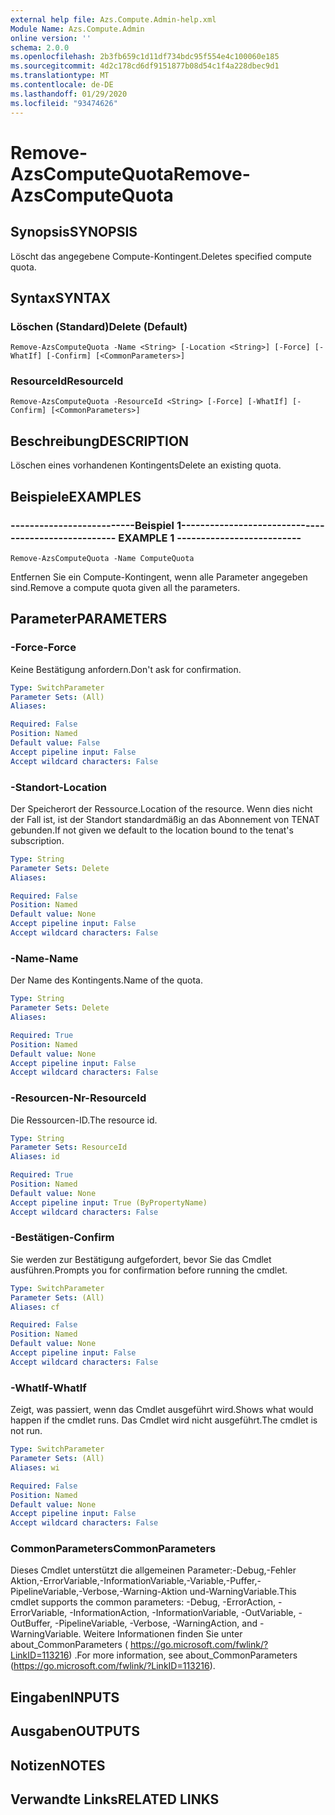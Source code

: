 ```yaml
---
external help file: Azs.Compute.Admin-help.xml
Module Name: Azs.Compute.Admin
online version: ''
schema: 2.0.0
ms.openlocfilehash: 2b3fb659c1d11df734bdc95f554e4c100060e185
ms.sourcegitcommit: 4d2c178cd6df9151877b08d54c1f4a228dbec9d1
ms.translationtype: MT
ms.contentlocale: de-DE
ms.lasthandoff: 01/29/2020
ms.locfileid: "93474626"
---
```

# <span data-ttu-id="49324-101">Remove-AzsComputeQuota</span><span class="sxs-lookup"><span data-stu-id="49324-101">Remove-AzsComputeQuota</span></span>

## <span data-ttu-id="49324-102">Synopsis</span><span class="sxs-lookup"><span data-stu-id="49324-102">SYNOPSIS</span></span>
<span data-ttu-id="49324-103">Löscht das angegebene Compute-Kontingent.</span><span class="sxs-lookup"><span data-stu-id="49324-103">Deletes specified compute quota.</span></span>

## <span data-ttu-id="49324-104">Syntax</span><span class="sxs-lookup"><span data-stu-id="49324-104">SYNTAX</span></span>

### <span data-ttu-id="49324-105">Löschen (Standard)</span><span class="sxs-lookup"><span data-stu-id="49324-105">Delete (Default)</span></span>
```
Remove-AzsComputeQuota -Name <String> [-Location <String>] [-Force] [-WhatIf] [-Confirm] [<CommonParameters>]
```

### <span data-ttu-id="49324-106">ResourceId</span><span class="sxs-lookup"><span data-stu-id="49324-106">ResourceId</span></span>
```
Remove-AzsComputeQuota -ResourceId <String> [-Force] [-WhatIf] [-Confirm] [<CommonParameters>]
```

## <span data-ttu-id="49324-107">Beschreibung</span><span class="sxs-lookup"><span data-stu-id="49324-107">DESCRIPTION</span></span>
<span data-ttu-id="49324-108">Löschen eines vorhandenen Kontingents</span><span class="sxs-lookup"><span data-stu-id="49324-108">Delete an existing quota.</span></span>

## <span data-ttu-id="49324-109">Beispiele</span><span class="sxs-lookup"><span data-stu-id="49324-109">EXAMPLES</span></span>

### <span data-ttu-id="49324-110">--------------------------Beispiel 1--------------------------</span><span class="sxs-lookup"><span data-stu-id="49324-110">-------------------------- EXAMPLE 1 --------------------------</span></span>
```
Remove-AzsComputeQuota -Name ComputeQuota
```

<span data-ttu-id="49324-111">Entfernen Sie ein Compute-Kontingent, wenn alle Parameter angegeben sind.</span><span class="sxs-lookup"><span data-stu-id="49324-111">Remove a compute quota given all the parameters.</span></span>

## <span data-ttu-id="49324-112">Parameter</span><span class="sxs-lookup"><span data-stu-id="49324-112">PARAMETERS</span></span>

### <span data-ttu-id="49324-113">-Force</span><span class="sxs-lookup"><span data-stu-id="49324-113">-Force</span></span>
<span data-ttu-id="49324-114">Keine Bestätigung anfordern.</span><span class="sxs-lookup"><span data-stu-id="49324-114">Don't ask for confirmation.</span></span>

```yaml
Type: SwitchParameter
Parameter Sets: (All)
Aliases: 

Required: False
Position: Named
Default value: False
Accept pipeline input: False
Accept wildcard characters: False
```

### <span data-ttu-id="49324-115">-Standort</span><span class="sxs-lookup"><span data-stu-id="49324-115">-Location</span></span>
<span data-ttu-id="49324-116">Der Speicherort der Ressource.</span><span class="sxs-lookup"><span data-stu-id="49324-116">Location of the resource.</span></span> <span data-ttu-id="49324-117">Wenn dies nicht der Fall ist, ist der Standort standardmäßig an das Abonnement von TENAT gebunden.</span><span class="sxs-lookup"><span data-stu-id="49324-117">If not given we default to the location bound to the tenat's subscription.</span></span>

```yaml
Type: String
Parameter Sets: Delete
Aliases: 

Required: False
Position: Named
Default value: None
Accept pipeline input: False
Accept wildcard characters: False
```

### <span data-ttu-id="49324-118">-Name</span><span class="sxs-lookup"><span data-stu-id="49324-118">-Name</span></span>
<span data-ttu-id="49324-119">Der Name des Kontingents.</span><span class="sxs-lookup"><span data-stu-id="49324-119">Name of the quota.</span></span>

```yaml
Type: String
Parameter Sets: Delete
Aliases: 

Required: True
Position: Named
Default value: None
Accept pipeline input: False
Accept wildcard characters: False
```

### <span data-ttu-id="49324-120">-Resourcen-Nr</span><span class="sxs-lookup"><span data-stu-id="49324-120">-ResourceId</span></span>
<span data-ttu-id="49324-121">Die Ressourcen-ID.</span><span class="sxs-lookup"><span data-stu-id="49324-121">The resource id.</span></span>

```yaml
Type: String
Parameter Sets: ResourceId
Aliases: id

Required: True
Position: Named
Default value: None
Accept pipeline input: True (ByPropertyName)
Accept wildcard characters: False
```

### <span data-ttu-id="49324-122">-Bestätigen</span><span class="sxs-lookup"><span data-stu-id="49324-122">-Confirm</span></span>
<span data-ttu-id="49324-123">Sie werden zur Bestätigung aufgefordert, bevor Sie das Cmdlet ausführen.</span><span class="sxs-lookup"><span data-stu-id="49324-123">Prompts you for confirmation before running the cmdlet.</span></span>

```yaml
Type: SwitchParameter
Parameter Sets: (All)
Aliases: cf

Required: False
Position: Named
Default value: None
Accept pipeline input: False
Accept wildcard characters: False
```

### <span data-ttu-id="49324-124">-WhatIf</span><span class="sxs-lookup"><span data-stu-id="49324-124">-WhatIf</span></span>
<span data-ttu-id="49324-125">Zeigt, was passiert, wenn das Cmdlet ausgeführt wird.</span><span class="sxs-lookup"><span data-stu-id="49324-125">Shows what would happen if the cmdlet runs.</span></span>
<span data-ttu-id="49324-126">Das Cmdlet wird nicht ausgeführt.</span><span class="sxs-lookup"><span data-stu-id="49324-126">The cmdlet is not run.</span></span>

```yaml
Type: SwitchParameter
Parameter Sets: (All)
Aliases: wi

Required: False
Position: Named
Default value: None
Accept pipeline input: False
Accept wildcard characters: False
```

### <span data-ttu-id="49324-127">CommonParameters</span><span class="sxs-lookup"><span data-stu-id="49324-127">CommonParameters</span></span>
<span data-ttu-id="49324-128">Dieses Cmdlet unterstützt die allgemeinen Parameter:-Debug,-Fehler Aktion,-ErrorVariable,-InformationVariable,-Variable,-Puffer,-PipelineVariable,-Verbose,-Warning-Aktion und-WarningVariable.</span><span class="sxs-lookup"><span data-stu-id="49324-128">This cmdlet supports the common parameters: -Debug, -ErrorAction, -ErrorVariable, -InformationAction, -InformationVariable, -OutVariable, -OutBuffer, -PipelineVariable, -Verbose, -WarningAction, and -WarningVariable.</span></span> <span data-ttu-id="49324-129">Weitere Informationen finden Sie unter about_CommonParameters ( https://go.microsoft.com/fwlink/?LinkID=113216) .</span><span class="sxs-lookup"><span data-stu-id="49324-129">For more information, see about_CommonParameters (https://go.microsoft.com/fwlink/?LinkID=113216).</span></span>

## <span data-ttu-id="49324-130">Eingaben</span><span class="sxs-lookup"><span data-stu-id="49324-130">INPUTS</span></span>

## <span data-ttu-id="49324-131">Ausgaben</span><span class="sxs-lookup"><span data-stu-id="49324-131">OUTPUTS</span></span>

## <span data-ttu-id="49324-132">Notizen</span><span class="sxs-lookup"><span data-stu-id="49324-132">NOTES</span></span>

## <span data-ttu-id="49324-133">Verwandte Links</span><span class="sxs-lookup"><span data-stu-id="49324-133">RELATED LINKS</span></span>

